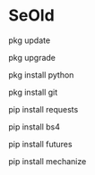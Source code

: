 # SeOld
pkg update

pkg upgrade

pkg install python

pkg install git

pip install requests

pip install bs4

pip install futures

pip install mechanize
